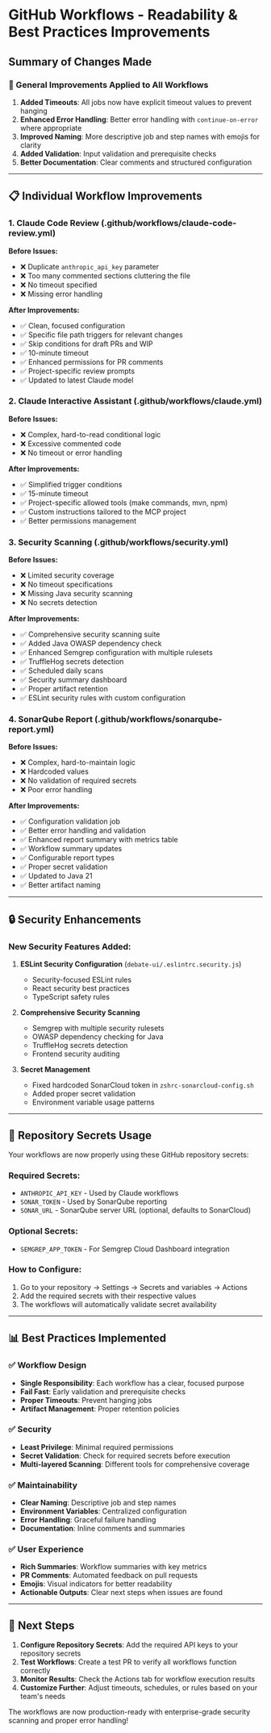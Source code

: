 # GitHub Workflows - Readability & Best Practices Improvements

## Summary of Changes Made

### 🔧 General Improvements Applied to All Workflows

1. **Added Timeouts**: All jobs now have explicit timeout values to prevent hanging
2. **Enhanced Error Handling**: Better error handling with `continue-on-error` where appropriate
3. **Improved Naming**: More descriptive job and step names with emojis for clarity
4. **Added Validation**: Input validation and prerequisite checks
5. **Better Documentation**: Clear comments and structured configuration

---

## 📋 Individual Workflow Improvements

### 1. Claude Code Review (.github/workflows/claude-code-review.yml)

**Before Issues:**
- ❌ Duplicate `anthropic_api_key` parameter
- ❌ Too many commented sections cluttering the file
- ❌ No timeout specified
- ❌ Missing error handling

**After Improvements:**
- ✅ Clean, focused configuration
- ✅ Specific file path triggers for relevant changes
- ✅ Skip conditions for draft PRs and WIP
- ✅ 10-minute timeout
- ✅ Enhanced permissions for PR comments
- ✅ Project-specific review prompts
- ✅ Updated to latest Claude model

### 2. Claude Interactive Assistant (.github/workflows/claude.yml)

**Before Issues:**
- ❌ Complex, hard-to-read conditional logic
- ❌ Excessive commented code
- ❌ No timeout or error handling

**After Improvements:**
- ✅ Simplified trigger conditions
- ✅ 15-minute timeout
- ✅ Project-specific allowed tools (make commands, mvn, npm)
- ✅ Custom instructions tailored to the MCP project
- ✅ Better permissions management

### 3. Security Scanning (.github/workflows/security.yml)

**Before Issues:**
- ❌ Limited security coverage
- ❌ No timeout specifications
- ❌ Missing Java security scanning
- ❌ No secrets detection

**After Improvements:**
- ✅ Comprehensive security scanning suite
- ✅ Added Java OWASP dependency check
- ✅ Enhanced Semgrep configuration with multiple rulesets
- ✅ TruffleHog secrets detection
- ✅ Scheduled daily scans
- ✅ Security summary dashboard
- ✅ Proper artifact retention
- ✅ ESLint security rules with custom configuration

### 4. SonarQube Report (.github/workflows/sonarqube-report.yml)

**Before Issues:**
- ❌ Complex, hard-to-maintain logic
- ❌ Hardcoded values
- ❌ No validation of required secrets
- ❌ Poor error handling

**After Improvements:**
- ✅ Configuration validation job
- ✅ Better error handling and validation
- ✅ Enhanced report summary with metrics table
- ✅ Workflow summary updates
- ✅ Configurable report types
- ✅ Proper secret validation
- ✅ Updated to Java 21
- ✅ Better artifact naming

---

## 🔒 Security Enhancements

### New Security Features Added:

1. **ESLint Security Configuration** (`debate-ui/.eslintrc.security.js`)
   - Security-focused ESLint rules
   - React security best practices
   - TypeScript safety rules

2. **Comprehensive Security Scanning**
   - Semgrep with multiple security rulesets
   - OWASP dependency checking for Java
   - TruffleHog secrets detection
   - Frontend security auditing

3. **Secret Management**
   - Fixed hardcoded SonarCloud token in `zshrc-sonarcloud-config.sh`
   - Added proper secret validation
   - Environment variable usage patterns

---

## 🚀 Repository Secrets Usage

Your workflows are now properly using these GitHub repository secrets:

### Required Secrets:
- `ANTHROPIC_API_KEY` - Used by Claude workflows
- `SONAR_TOKEN` - Used by SonarQube reporting
- `SONAR_URL` - SonarQube server URL (optional, defaults to SonarCloud)

### Optional Secrets:
- `SEMGREP_APP_TOKEN` - For Semgrep Cloud Dashboard integration

### How to Configure:
1. Go to your repository → Settings → Secrets and variables → Actions
2. Add the required secrets with their respective values
3. The workflows will automatically validate secret availability

---

## 📊 Best Practices Implemented

### ✅ Workflow Design
- **Single Responsibility**: Each workflow has a clear, focused purpose
- **Fail Fast**: Early validation and prerequisite checks
- **Proper Timeouts**: Prevent hanging jobs
- **Artifact Management**: Proper retention policies

### ✅ Security
- **Least Privilege**: Minimal required permissions
- **Secret Validation**: Check for required secrets before execution
- **Multi-layered Scanning**: Different tools for comprehensive coverage

### ✅ Maintainability
- **Clear Naming**: Descriptive job and step names
- **Environment Variables**: Centralized configuration
- **Error Handling**: Graceful failure handling
- **Documentation**: Inline comments and summaries

### ✅ User Experience
- **Rich Summaries**: Workflow summaries with key metrics
- **PR Comments**: Automated feedback on pull requests
- **Emojis**: Visual indicators for better readability
- **Actionable Outputs**: Clear next steps when issues are found

---

## 🎯 Next Steps

1. **Configure Repository Secrets**: Add the required API keys to your repository secrets
2. **Test Workflows**: Create a test PR to verify all workflows function correctly
3. **Monitor Results**: Check the Actions tab for workflow execution results
4. **Customize Further**: Adjust timeouts, schedules, or rules based on your team's needs

The workflows are now production-ready with enterprise-grade security scanning and proper error handling!